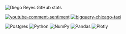 ![Diego Reyes GitHub stats](https://github-readme-stats.vercel.app/api?username=donutdiego&theme=react&show_icons=true)

[![youtube-comment-sentiment](https://github-readme-stats.vercel.app/api/pin/?username=donutdiego&repo=youtube-comment-sentiment&theme=react)](https://github.com/donutdiego/youtube-comment-sentiment.git)
[![bigquery-chicago-taxi](https://github-readme-stats.vercel.app/api/pin/?username=donutdiego&repo=bigquery-chicago-taxi)](https://github.com/donutdiego/bigquery-chicago-taxi.git)


![Postgres](https://img.shields.io/badge/postgres-%23316192.svg?style=for-the-badge&logo=postgresql&logoColor=white)
![Python](https://img.shields.io/badge/python-3670A0?style=for-the-badge&logo=python&logoColor=ffdd54)
![NumPy](https://img.shields.io/badge/numpy-%23013243.svg?style=for-the-badge&logo=numpy&logoColor=white)
![Pandas](https://img.shields.io/badge/pandas-%23150458.svg?style=for-the-badge&logo=pandas&logoColor=white)
![Plotly](https://img.shields.io/badge/Plotly-%233F4F75.svg?style=for-the-badge&logo=plotly&logoColor=white)
